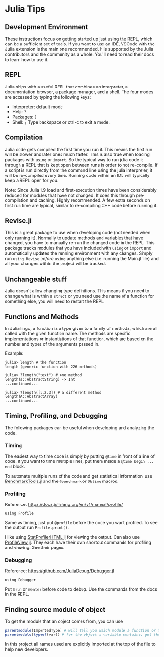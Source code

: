 # Julia Tips

## Development Environment

These instructions focus on getting started up just using the REPL, which can be a sufficient set of tools. If you want to use an IDE, VSCode with the Julia extension is the main one recommended. It is supported by the Julia contributors and the community as a whole. You'll need to read their docs to learn how to use it.

## REPL

Julia ships with a useful REPL that combines an interpreter, a documentation browser, a package manager, and a shell. The four modes are accessed by typing the following keys:
- Interpreter: default mode
- Help: `?`
- Packages: `]`
- Shell: `;`
Type backspace or ctrl-c to exit a mode.

## Compilation

Julia code gets compiled the first time you run it. This means the first run will be slower and later ones much faster. This is also true when loading packages with `using` or `import`. So the typical way to run julia code is through a REPL that is kept open between runs in order to not re-compile. If a script is run directly from the command line using the julia interpreter, it will be re-compiled every time. Running code within an IDE will typically keep a REPL open for you.

Note: Since Julia 1.9 load and first-execution times have been considerably reduced for modules that have not changed. It does this through pre-compilation and caching. Highly recommended. A few extra seconds on first run time are typical, similar to re-compiling C++ code before running it.

## Revise.jl

This is a great package to use when developing code (not needed when only running it). Normally to update methods and variables that have changed, you have to manually re-run the changed code in the REPL. This package tracks modules that you have included with `using` or `import` and automatically updates the running environment with any changes. Simply run `using Revise` _before_ `using` anything else (i.e. running the Main.jl file) and all your changes within the project will be tracked.

## Unchangeable stuff

Julia doesn't allow changing type definitions. This means if you need to change what is within a `struct` or you need use the name of a function for something else, you will need to restart the REPL.

## Functions and Methods

In Julia lingo, a function is a type given to a family of methods, which are all called with the given function name. The methods are specific implementations or instantiations of that function, which are based on the number and types of the arguments passed in.

Example:
```
julia> length # the function
length (generic function with 226 methods)

julia> ?length("text") # one method
length(s::AbstractString) -> Int
...continued...

julia> ?length([1,2,3]) # a different method
length(A::AbstractArray)
...continued...
```

## Timing, Profiling, and Debugging

The following packages can be useful when developing and analyzing the code.

### Timing

The easiest way to time code is simply by putting `@time` in front of a line of code. If you want to time multiple lines, put them inside a `@time begin ... end` block.

To automate multiple runs of the code and get statistical information, use [BenchmarkTools.jl](https://github.com/JuliaCI/BenchmarkTools.jl) and the `@benchmark` or `@btime` macros.

### Profiling

Reference: <https://docs.julialang.org/en/v1/manual/profile/>

`using Profile`

Same as timing, just put `@profile` before the code you want profiled. To see the output run `Profile.print()`.

I like using [StatProfilerHTML.jl](https://github.com/tkluck/StatProfilerHTML.jl) for viewing the output. Can also use [ProfileView.jl](https://github.com/timholy/ProfileView.jl). They each have their own shortcut commands for profiling and viewing. See their pages.

### Debugging

Reference: <https://github.com/JuliaDebug/Debugger.jl>

`using Debugger`

Put `@run` or `@enter` before code to debug. Use the commands from the docs in the REPL.

## Finding source module of object

To get the module that an object comes from, you can use
```julia
parentmodule(ImportedType) # will tell you which module a function or type comes from
parentmodule(typeof(var)) # for the object a variable contains, get the type first
```

In this project all names used are explicitly imported at the top of the file to help new developers.
